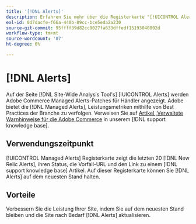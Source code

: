 ```yaml
---
title: '[!DNL Alerts]'
description: Erfahren Sie mehr über die Registerkarte "[!UICONTROL Alerts]" in der  [!DNL Site-Wide Analysis Tool], wann sie verwendet werden sollte und welche Vorteile sie bietet.
exl-id: 0d7dacfe-f66a-440b-89cc-bce5eda2a230
source-git-commit: 95ffff39d82cc9027fa633dffedf15193040802d
workflow-type: tm+mt
source-wordcount: '87'
ht-degree: 0%

---
```


# [!DNL Alerts]

Auf der Seite [!DNL Site-Wide Analysis Tool's] [!UICONTROL Alerts] werden Adobe Commerce Managed Alerts-Patches für Händler angezeigt. Adobe bietet die [!DNL Managed Alerts], Leistungsmetriken mithilfe von Best Practices der Branche zu verfolgen. Verweisen Sie auf [ Artikel „Verwaltete Warnhinweise für die Adobe Commerce](https://support.magento.com/hc/en-us/articles/360045806832-Managed-alerts-for-Adobe-Commerce) in unserem [!DNL support knowledge base].

## Verwendungszeitpunkt

[!UICONTROL Managed Alerts] Registerkarte zeigt die letzten 20 [!DNL New Relic Alerts], ihren Status, die Vorfall-URL und den Link zu einem [!DNL support knowledge base] Artikel. Auf dieser Registerkarte können Sie [!DNL Alerts] auf dem neuesten Stand halten.

## Vorteile

Verbessern Sie die Leistung Ihrer Site, indem Sie auf dem neuesten Stand bleiben und die Site nach Bedarf [!DNL Alerts] aktualisieren.
